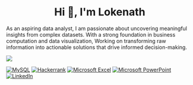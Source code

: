 <h1 align="center">Hi 👋, I'm Lokenath</h1>
As an aspiring data analyst, I am passionate about uncovering meaningful insights from complex datasets. With a strong foundation in business computation and data visualization, Working on transforming raw information into actionable solutions that drive informed decision-making.

![](https://komarev.com/ghpvc/?username=your-github-LokenatM1&style=flat-square) 

[![MySQL](https://img.shields.io/badge/mysql-%2300f.svg?style=for-the-badge&logo=mysql&logoColor=white)]()
[![Hackerrank](https://img.shields.io/badge/-Hackerrank-2EC866?style=for-the-badge&logo=HackerRank&logoColor=white)](https://www.hackerrank.com/lokenathmukherj2)
[![Microsoft Excel](https://img.shields.io/badge/Microsoft_Excel-217346?style=for-the-badge&logo=microsoft-excel&logoColor=white)]() 
[![Microsoft PowerPoint](https://img.shields.io/badge/Microsoft_PowerPoint-B7472A?style=for-the-badge&logo=microsoft-powerpoint&logoColor=white)]() 
[![LinkedIn](https://img.shields.io/badge/linkedin-%230077B5.svg?style=for-the-badge&logo=linkedin&logoColor=white)](https://www.linkedin.com/in/lokenathmukherjee/)
